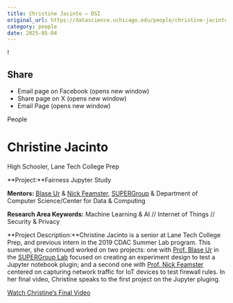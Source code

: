 ```yaml
---
title: Christine Jacinto – DSI
original_url: https://datascience.uchicago.edu/people/christine-jacinto2
category: people
date: 2025-05-04
---
```


<!-- Table-like structure detected -->

!

## Share

* Email page on Facebook (opens new window)
* Share page on X (opens new window)
* Email Page (opens new window)

<!-- Table-like structure detected -->

People

# Christine Jacinto

High Schooler, Lane Tech College Prep

**Project:**Fairness Jupyter Study

**Mentors:** [Blase Ur](https://www.blaseur.com/) & [Nick Feamster](https://people.cs.uchicago.edu/~feamster/), [SUPERGroup](https://super.cs.uchicago.edu/) & Department of Computer Science/Center for Data & Computing

**Research Area Keywords:** Machine Learning & AI // Internet of Things // Security & Privacy

**Project Description:**Christine Jacinto is a senior at Lane Tech College Prep, and previous intern in the 2019 CDAC Summer Lab program. This summer, she continued worked on two projects: one with [Prof. Blase Ur](https://www.blaseur.com/) in the [SUPERGroup Lab](https://super.cs.uchicago.edu/members.html) focused on creating an experiment design to test a Jupyter notebook plugin; and a second one with [Prof. Nick Feamster](http://people.cs.uchicago.edu/~feamster/) centered on capturing network traffic for IoT devices to test firewall rules. In her final video, Christine speaks to the first project on the Jupyter pluging.

[Watch Christine’s Final Video](https://www.youtube.com/watch?v=7xnjjbXxWPY&list=PL0IrIAIuK93E7cbGQFuGn8NWltNYDwxMh&index=8)